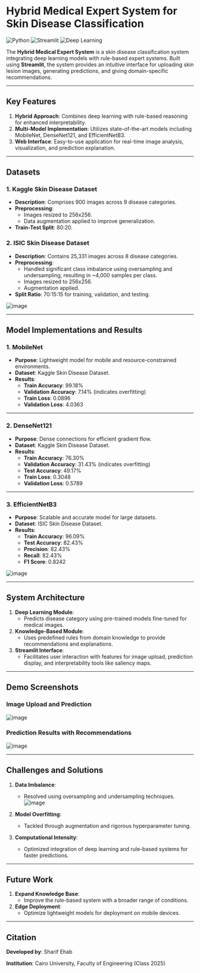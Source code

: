 # Hybrid Medical Expert System for Skin Disease Classification

![Python](https://img.shields.io/badge/python-3670A0?style=for-the-badge&logo=python&logoColor=ffdd54) ![Streamlit](https://img.shields.io/badge/Streamlit-FF4B4B.svg?style=for-the-badge&logo=streamlit&logoColor=white) ![Deep Learning](https://img.shields.io/badge/Deep%20Learning-%231572B6.svg?style=for-the-badge&logo=deeplearning&logoColor=white)

The **Hybrid Medical Expert System** is a skin disease classification system integrating deep learning models with rule-based expert systems. Built using **Streamlit**, the system provides an intuitive interface for uploading skin lesion images, generating predictions, and giving domain-specific recommendations. 

---

## Key Features

1. **Hybrid Approach**: Combines deep learning with rule-based reasoning for enhanced interpretability.
2. **Multi-Model Implementation**: Utilizes state-of-the-art models including MobileNet, DenseNet121, and EfficientNetB3.
3. **Web Interface**: Easy-to-use application for real-time image analysis, visualization, and prediction explanation.

---

## Datasets

### 1. **Kaggle Skin Disease Dataset**
- **Description**: Comprises 900 images across 9 disease categories.
- **Preprocessing**:
  - Images resized to 256x256.
  - Data augmentation applied to improve generalization.
- **Train-Test Split**: 80:20.

### 2. **ISIC Skin Disease Dataset**
- **Description**: Contains 25,331 images across 8 disease categories.
- **Preprocessing**:
  - Handled significant class imbalance using oversampling and undersampling, resulting in ~4,000 samples per class.
  - Images resized to 256x256.
  - Augmentation applied.
- **Split Ratio**: 70:15:15 for training, validation, and testing.
  
![image](https://github.com/user-attachments/assets/1cf4b3ae-d452-4dd0-9073-e17e2738f5d6)

---

## Model Implementations and Results

### 1. **MobileNet**
- **Purpose**: Lightweight model for mobile and resource-constrained environments.
- **Dataset**: Kaggle Skin Disease Dataset.
- **Results**:
  - **Train Accuracy**: 99.18%
  - **Validation Accuracy**: 7.14% (indicates overfitting)
  - **Train Loss**: 0.0896
  - **Validation Loss**: 4.0363

---

### 2. **DenseNet121**
- **Purpose**: Dense connections for efficient gradient flow.
- **Dataset**: Kaggle Skin Disease Dataset.
- **Results**:
  - **Train Accuracy**: 76.30%
  - **Validation Accuracy**: 31.43% (indicates overfitting)
  - **Test Accuracy**: 49.17%
  - **Train Loss**: 0.3048
  - **Validation Loss**: 0.5789

---

### 3. **EfficientNetB3**
- **Purpose**: Scalable and accurate model for large datasets.
- **Dataset**: ISIC Skin Disease Dataset.
- **Results**:
  - **Train Accuracy**: 96.09%
  - **Test Accuracy**: 82.43%
  - **Precision**: 82.43%
  - **Recall**: 82.43%
  - **F1 Score**: 0.8242

![image](https://github.com/user-attachments/assets/52b2e7d5-138a-416d-844b-d84b863811ee)

---

## System Architecture

1. **Deep Learning Module**:
   - Predicts disease category using pre-trained models fine-tuned for medical images.
2. **Knowledge-Based Module**:
   - Uses predefined rules from domain knowledge to provide recommendations and explanations.
3. **Streamlit Interface**:
   - Facilitates user interaction with features for image upload, prediction display, and interpretability tools like saliency maps.

---

## Demo Screenshots

### **Image Upload and Prediction**
![image](https://github.com/user-attachments/assets/12503492-6145-4ee7-99a3-3511cf2139db)


### **Prediction Results with Recommendations**
![image](https://github.com/user-attachments/assets/4538eeda-db55-4a79-a956-58575f64db0e)

---

## Challenges and Solutions

1. **Data Imbalance**:
   - Resolved using oversampling and undersampling techniques.
     ![image](https://github.com/user-attachments/assets/1c1d68e2-57e0-4da3-a47c-47787390a6b3)

2. **Model Overfitting**:
   - Tackled through augmentation and rigorous hyperparameter tuning.
3. **Computational Intensity**:
   - Optimized integration of deep learning and rule-based systems for faster predictions.

---

## Future Work

1. **Expand Knowledge Base**:
   - Improve the rule-based system with a broader range of conditions.
2. **Edge Deployment**:
   - Optimize lightweight models for deployment on mobile devices.

---

## Citation

**Developed by**: Sharif Ehab 

**Institution**: Cairo University, Faculty of Engineering (Class 2025)

